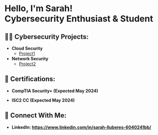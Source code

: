 <h1>Hello, I'm Sarah! <br/><a 
>Cybersecurity Enthusiast & Student</a>


<h2>👨‍💻 Cybersecurity Projects:</h2>

- <b> Cloud Security </b>
  - [Project1](https://github.com/GitSarahL/Project1) 
- <b> Network Security </b>
  - [Project2](https://github.com/GitSarahL/Project2)
  
 
<h2>📃 Certifications:</h2>

- <b>CompTIA Security+ (Expected May 2024)</b>

- <b>ISC2 CC (Expected May 2024)</b>
 
<h2>🤳 Connect With Me:</h2>

- <b>LinkedIn: https://www.linkedin.com/in/sarah-lluberes-6040241bb/ </b>


 


<!--
**joshmadakor1/joshmadakor1** is a ✨ _special_ ✨ repository because its `README.md` (this file) appears on your GitHub profile.

Here are some ideas to get you started:

- 🔭 I’m currently working on ...
- 🌱 I’m currently learning ...
- 👯 I’m looking to collaborate on ...
- 🤔 I’m looking for help with ...
- 💬 Ask me about ...
- 📫 How to reach me: ...
- 😄 Pronouns: ...
- ⚡ Fun fact: ...
-->
